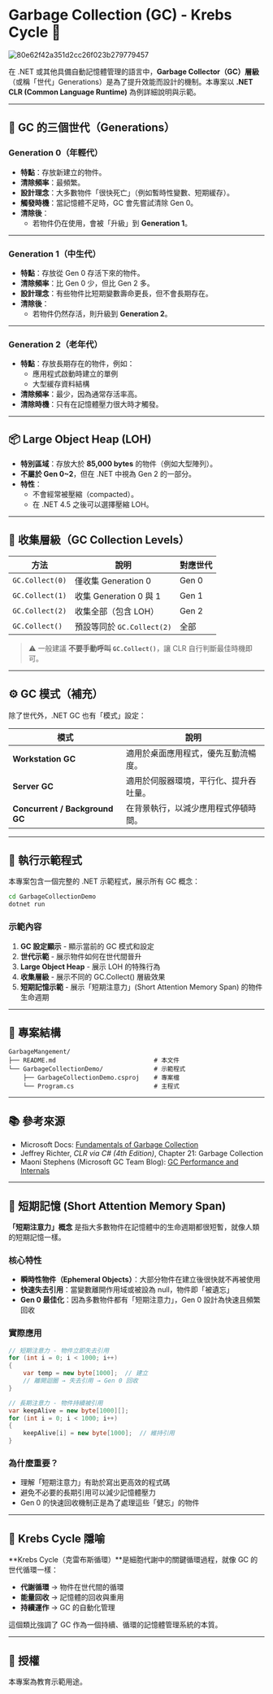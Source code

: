 # Garbage Collection (GC) - Krebs Cycle 🔄

![80e62f42a351d2cc26f023b279779457](https://github.com/user-attachments/assets/b66bf2e1-b1ad-4abd-b1f0-014762f257b4)

在 .NET 或其他具備自動記憶體管理的語言中，**Garbage Collector（GC）層級**（或稱「世代」Generations）是為了提升效能而設計的機制。本專案以 **.NET CLR (Common Language Runtime)** 為例詳細說明與示範。

---

## 🧠 GC 的三個世代（Generations）

### **Generation 0（年輕代）**

* **特點**：存放新建立的物件。
* **清除頻率**：最頻繁。
* **設計理念**：大多數物件「很快死亡」（例如暫時性變數、短期緩存）。
* **觸發時機**：當記憶體不足時，GC 會先嘗試清除 Gen 0。
* **清除後**：
  * 若物件仍在使用，會被「升級」到 **Generation 1**。

---

### **Generation 1（中生代）**

* **特點**：存放從 Gen 0 存活下來的物件。
* **清除頻率**：比 Gen 0 少，但比 Gen 2 多。
* **設計理念**：有些物件比短期變數壽命更長，但不會長期存在。
* **清除後**：
  * 若物件仍然存活，則升級到 **Generation 2**。

---

### **Generation 2（老年代）**

* **特點**：存放長期存在的物件，例如：
  * 應用程式啟動時建立的單例
  * 大型緩存資料結構
* **清除頻率**：最少，因為通常存活率高。
* **清除時機**：只有在記憶體壓力很大時才觸發。

---

## 📦 Large Object Heap (LOH)

* **特別區域**：存放大於 **85,000 bytes** 的物件（例如大型陣列）。
* **不屬於 Gen 0~2**，但在 .NET 中視為 Gen 2 的一部分。
* **特性**：
  * 不會經常被壓縮（compacted）。
  * 在 .NET 4.5 之後可以選擇壓縮 LOH。

---

## 🔁 收集層級（GC Collection Levels）

| 方法              | 說明                    | 對應世代  |
| --------------- | --------------------- | ----- |
| `GC.Collect(0)` | 僅收集 Generation 0      | Gen 0 |
| `GC.Collect(1)` | 收集 Generation 0 與 1   | Gen 1 |
| `GC.Collect(2)` | 收集全部（包含 LOH）          | Gen 2 |
| `GC.Collect()`  | 預設等同於 `GC.Collect(2)` | 全部    |

> ⚠️ 一般建議 **不要手動呼叫 `GC.Collect()`**，讓 CLR 自行判斷最佳時機即可。

---

## ⚙️ GC 模式（補充）

除了世代外，.NET GC 也有「模式」設定：

| 模式                             | 說明                  |
| ------------------------------ | ------------------- |
| **Workstation GC**             | 適用於桌面應用程式，優先互動流暢度。  |
| **Server GC**                  | 適用於伺服器環境，平行化、提升吞吐量。 |
| **Concurrent / Background GC** | 在背景執行，以減少應用程式停頓時間。  |

---

## 🚀 執行示範程式

本專案包含一個完整的 .NET 示範程式，展示所有 GC 概念：

```bash
cd GarbageCollectionDemo
dotnet run
```

### 示範內容

1. **GC 設定顯示** - 顯示當前的 GC 模式和設定
2. **世代示範** - 展示物件如何在世代間晉升
3. **Large Object Heap** - 展示 LOH 的特殊行為
4. **收集層級** - 展示不同的 GC.Collect() 層級效果
5. **短期記憶示範** - 展示「短期注意力」(Short Attention Memory Span) 的物件生命週期

---

## 📁 專案結構

```
GarbageMangement/
├── README.md                           # 本文件
└── GarbageCollectionDemo/              # 示範程式
    ├── GarbageCollectionDemo.csproj    # 專案檔
    └── Program.cs                      # 主程式
```

---

## 📚 參考來源

* Microsoft Docs: [Fundamentals of Garbage Collection](https://learn.microsoft.com/en-us/dotnet/standard/garbage-collection/fundamentals)
* Jeffrey Richter, *CLR via C# (4th Edition)*, Chapter 21: Garbage Collection
* Maoni Stephens (Microsoft GC Team Blog): [GC Performance and Internals](https://devblogs.microsoft.com/dotnet/tag/gc/)

---

## 💭 短期記憶 (Short Attention Memory Span)

**「短期注意力」概念** 是指大多數物件在記憶體中的生命週期都很短暫，就像人類的短期記憶一樣。

### 核心特性

* **瞬時性物件（Ephemeral Objects）**：大部分物件在建立後很快就不再被使用
* **快速失去引用**：當變數離開作用域或被設為 null，物件即「被遺忘」
* **Gen 0 最佳化**：因為多數物件都有「短期注意力」，Gen 0 設計為快速且頻繁回收

### 實際應用

```csharp
// 短期注意力 - 物件立即失去引用
for (int i = 0; i < 1000; i++)
{
    var temp = new byte[1000];  // 建立
    // 離開迴圈 → 失去引用 → Gen 0 回收
}

// 長期注意力 - 物件持續被引用
var keepAlive = new byte[1000][];
for (int i = 0; i < 1000; i++)
{
    keepAlive[i] = new byte[1000];  // 維持引用
}
```

### 為什麼重要？

* 理解「短期注意力」有助於寫出更高效的程式碼
* 避免不必要的長期引用可以減少記憶體壓力
* Gen 0 的快速回收機制正是為了處理這些「健忘」的物件

---

## 🔬 Krebs Cycle 隱喻

**Krebs Cycle（克雷布斯循環）**是細胞代謝中的關鍵循環過程，就像 GC 的世代循環一樣：

* **代謝循環** → 物件在世代間的循環
* **能量回收** → 記憶體的回收與重用
* **持續運作** → GC 的自動化管理

這個類比強調了 GC 作為一個持續、循環的記憶體管理系統的本質。

---

## 📄 授權

本專案為教育示範用途。
